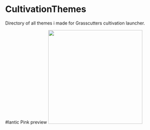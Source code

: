 # CultivationThemes
Directory of all themes i made for Grasscutters cultivation launcher.

#lantic Pink preview
[<img alt="" width="300" src="https://cdn.discordapp.com/attachments/992943872479084614/992947814961258516/Preview.png" />](Preview)